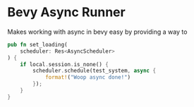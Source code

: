 # Bevy Async Runner

Makes working with async in bevy easy by providing a way to 

```rust
pub fn set_loading(
    scheduler: Res<AsyncScheduler>
) {
    if local.session.is_none() {
        scheduler.schedule(test_system, async {
            format!("Woop async done!")
        });
    }
}
```